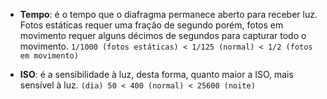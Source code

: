 + **Tempo**: é o tempo que o diafragma permanece aberto para receber luz. Fotos estáticas requer uma fração de segundo porém, fotos em movimento requer alguns décimos de segundos para capturar todo o movimento.
`1/1000 (fotos estáticas) < 1/125 (normal) < 1/2 (fotos em movimento)`


+ **ISO**: é a sensibilidade à luz, desta forma, quanto maior a ISO, mais sensível à luz.
`(dia) 50 < 400 (normal) < 25600 (noite)`  

